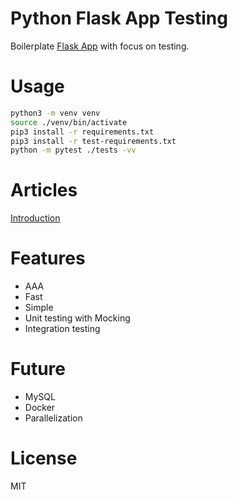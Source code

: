 Python Flask App Testing
=

Boilerplate [Flask App](http://flask.pocoo.org/) with focus on testing.

Usage
==

```bash
python3 -m venv venv
source ./venv/bin/activate
pip3 install -r requirements.txt
pip3 install -r test-requirements.txt
python -m pytest ./tests -vv
```

Articles
==

[Introduction](https://cinaq.com/2019/05/05/simple-high-value-tests-with-python-flask/)


Features
==

* AAA
* Fast
* Simple
* Unit testing with Mocking
* Integration testing

Future
==

* MySQL
* Docker
* Parallelization

License
==

MIT

